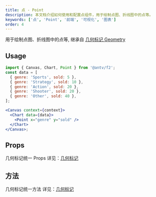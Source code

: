 ```yaml
---
title: 点 - Point
description: 本文档介绍如何使用和配置点组件，用于绘制点图、折线图中的点等。
keywords: ['点', 'Point', '前端', '可视化', '图表']
order: 4
---
```


用于绘制点图、折线图中的点等, 继承自 [几何标记 Geometry](geometry)

## Usage

```jsx
import { Canvas, Chart, Point } from '@antv/f2';
const data = [
  { genre: 'Sports', sold: 5 },
  { genre: 'Strategy', sold: 10 },
  { genre: 'Action', sold: 20 },
  { genre: 'Shooter', sold: 20 },
  { genre: 'Other', sold: 40 },
];

<Canvas context={context}>
  <Chart data={data}>
    <Point x="genre" y="sold" />
  </Chart>
</Canvas>;
```

## Props

几何标记统一 Props 详见：[几何标记](geometry#props)

## 方法

几何标记统一方法 详见：[几何标记](geometry#方法)
